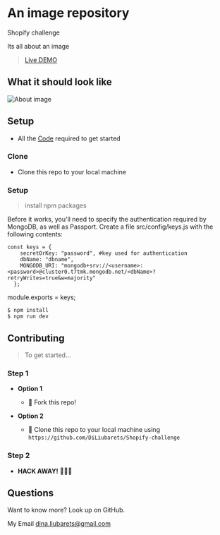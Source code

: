 # An image repository

 Shopify challenge

 Its all about an image
 >[Live DEMO](https://protected-everglades-56348.herokuapp.com)

## What it should look like
![About image](img/ezgif.com-gif-maker.gif)

## Setup

- All the [Code](https://github.com/DiLiubarets/Shopify-challenge) required to get started

### Clone

- Clone this repo to your local machine

### Setup

> install npm packages

Before it works, you'll need to specify the authentication required by MongoDB, as well as Passport. Create a file src/config/keys.js with the following contents:

```shell
const keys = {
    secretOrKey: "password", #key used for authentication
    dbName: "dbname",
    MONGODB_URI: "mongodb+srv://<username>:<password>@cluster0.t7tmk.mongodb.net/<dbName>?retryWrites=true&w=majority"
  };
```
module.exports = keys;

```shell
$ npm install
$ npm run dev
```
## Contributing

> To get started...

### Step 1

- **Option 1**

  - 🍴 Fork this repo!

- **Option 2**
  - 👯 Clone this repo to your local machine using `https://github.com/DiLiubarets/Shopify-challenge`

### Step 2

- **HACK AWAY!** 🔨🔨🔨

## Questions

Want to know more? Look up on GitHub.

My Email <a href="dina.liubarets@gmail.com">dina.liubarets@gmail.com</a>

